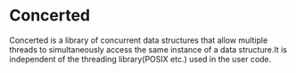 Concerted
=========

Concerted is a library of concurrent data structures that allow multiple threads to simultaneously access the same instance of a data structure.It is independent of the threading library(POSIX etc.) used in the user code.
